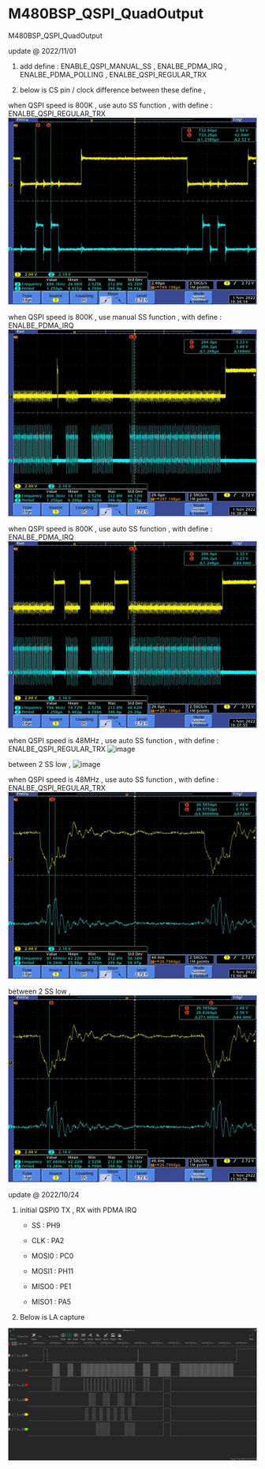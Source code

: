 # M480BSP_QSPI_QuadOutput
 M480BSP_QSPI_QuadOutput


update @ 2022/11/01

1. add define : ENABLE_QSPI_MANUAL_SS , ENALBE_PDMA_IRQ , ENALBE_PDMA_POLLING , ENALBE_QSPI_REGULAR_TRX

2. below is CS pin / clock difference between these define , 

when QSPI speed is 800K , use auto SS function , with define : ENALBE_QSPI_REGULAR_TRX
![image](https://github.com/released/M480BSP_QSPI_QuadOutput/blob/main/800K_ENALBE_QSPI_REGULAR_TRX_clock.jpg)	


when QSPI speed is 800K , use manual SS function , with define : ENALBE_PDMA_IRQ
![image](https://github.com/released/M480BSP_QSPI_QuadOutput/blob/main/800K_ENALBE_PDMA_IRQ_ManualSS.jpg)	


when QSPI speed is 800K , use auto SS function , with define : ENALBE_PDMA_IRQ
![image](https://github.com/released/M480BSP_QSPI_QuadOutput/blob/main/800K_ENALBE_PDMA_IRQ_AutoSS.jpg)	


when QSPI speed is 48MHz , use auto SS function , with define : ENALBE_QSPI_REGULAR_TRX
![image](https://github.com/released/M480BSP_QSPI_QuadOutput/blob/main/48MHz_ENALBE_QSPI_REGULAR_TRX_clock.jpg)	

between 2 SS low , 
![image](https://github.com/released/M480BSP_QSPI_QuadOutput/blob/main/48MHz_ENALBE_QSPI_REGULAR_TRX_SS.jpg)	


when QSPI speed is 48MHz , use auto SS function , with define : ENALBE_QSPI_REGULAR_TRX
![image](https://github.com/released/M480BSP_QSPI_QuadOutput/blob/main/96MHz_ENALBE_QSPI_REGULAR_TRX_clock.jpg)	

between 2 SS low , 
![image](https://github.com/released/M480BSP_QSPI_QuadOutput/blob/main/96MHz_ENALBE_QSPI_REGULAR_TRX_SS.jpg)	



update @ 2022/10/24

1. initial QSPI0 TX , RX with PDMA IRQ

	- SS : PH9

	- CLK : PA2

	- MOSI0 : PC0

	- MOSI1 : PH11

	- MISO0 : PE1

	- MISO1 : PA5

2. Below is LA capture 

![image](https://github.com/released/M480BSP_QSPI_QuadOutput/blob/main/LA_capture.jpg)	


